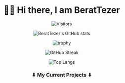 <div align="center">
  
  # 👋🏼 Hi there, I am BeratTezer
  ![Visitors](https://api.visitorbadge.io/api/visitors?path=https%3A%2F%2Fgithub.com%2FBeratTezer&label=Visitors&countColor=%232ccce4&style=flat&labelStyle=none)
  
  ![BeratTezer's GitHub stats](https://github-readme-stats.vercel.app/api?username=BeratTezer&show_icons=true&theme=dark)
    
  ![trophy](https://github-profile-trophy.vercel.app/?username=BeratTezer&theme=darkhub&no-frame=true&column=3&margin-w=15&margin-h=15&rank=-C)
  
  ![GitHub Streak](https://streak-stats.demolab.com?user=BeratTezer&theme=dark&date_format=j%2Fn%5B%2FY%5D&mode=weekly)
  
  ![Top Langs](https://github-readme-stats.vercel.app/api/top-langs/?username=BeratTezer&hide_progress=true&theme=dark)
  ### ⬇ My Current Projects ⬇
</div>
